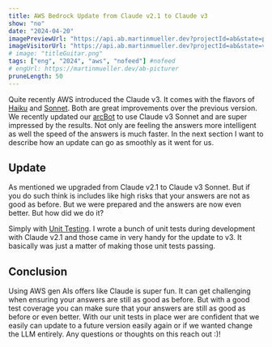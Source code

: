 ```yaml
---
title: AWS Bedrock Update from Claude v2.1 to Claude v3
show: "no"
date: "2024-04-20"
imagePreviewUrl: "https://api.ab.martinmueller.dev?projectId=ab&state=preview"
imageVisitorUrl: "https://api.ab.martinmueller.dev?projectId=ab&state=visitor"
# image: "titleGuitar.png"
tags: ["eng", "2024", "aws", "nofeed"] #nofeed
# engUrl: https://martinmueller.dev/ab-picturer
pruneLength: 50
---
```


Quite recently AWS introduced the Claude v3. It comes with the flavors of [Haiku](https://aws.amazon.com/about-aws/whats-new/2024/03/anthropics-claude-3-haiku-model-amazon-bedrock/) and [Sonnet](https://aws.amazon.com/about-aws/whats-new/2024/03/anthropics-claude-3-sonnet-model-amazon-bedrock/). Both are great improvements over the previous version. We recently updated our [arcBot](https://martinmueller.dev/arcbot-eng) to use Claude v3 Sonnet and are super impressed by the results. Not only are feeling the answers more intelligent as well the speed of the answers is much faster. In the next section I want to describe how an update can go as smoothly as it went for us.

## Update

As mentioned we upgraded from Claude v2.1 to Claude v3 Sonnet. But if you do such think is includes like high risks that your answers are not as good as before. But we were prepared and the answers are now even better. But how did we do it?

Simply with [Unit Testing](https://martinmueller.dev/aws-bedrock-unit-testing). I wrote a bunch of unit tests during development with Claude v2.1 and those came in very handy for the update to v3. It basically was just a matter of making those unit tests passing.

## Conclusion

Using AWS gen AIs offers like Claude is super fun. It can get challenging when ensuring your answers are still as good as before. But with a good test coverage you can make sure that your answers are still as good as before or even better. With our unit tests in place wer are confident that we easily can update to a future version easily again or if we wanted change the LLM entirely. Any questions or thoughts on this reach out :)!

